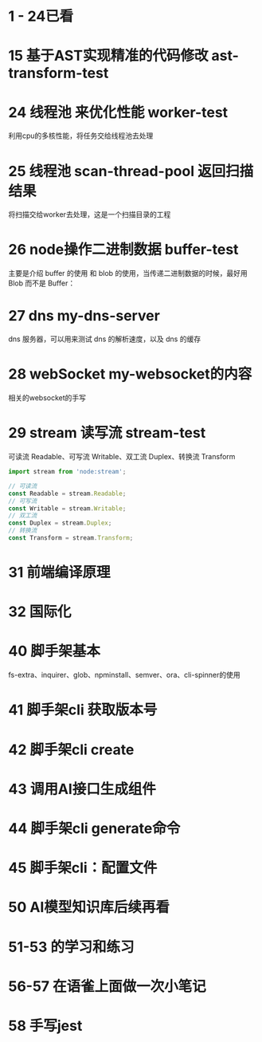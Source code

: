 <!--
 * @Date: 2024-12-17 11:17:23
 * @Description: description
-->
# 1 - 24已看
# 15 基于AST实现精准的代码修改 ast-transform-test

# 24 线程池 来优化性能 worker-test
利用cpu的多核性能，将任务交给线程池去处理


# 25 线程池 scan-thread-pool 返回扫描结果
将扫描交给worker去处理，这是一个扫描目录的工程

# 26 node操作二进制数据 buffer-test
主要是介绍 buffer 的使用 和 blob 的使用，当传递二进制数据的时候，最好用 Blob 而不是 Buffer：

# 27 dns my-dns-server
dns 服务器，可以用来测试 dns 的解析速度，以及 dns 的缓存

# 28 webSocket my-websocket的内容
相关的websocket的手写

# 29 stream 读写流 stream-test
可读流 Readable、可写流 Writable、双工流 Duplex、转换流 Transform

```javascript
import stream from 'node:stream';

// 可读流
const Readable = stream.Readable;
// 可写流
const Writable = stream.Writable;
// 双工流
const Duplex = stream.Duplex;
// 转换流
const Transform = stream.Transform;
```

# 31 前端编译原理

# 32 国际化

# 40 脚手架基本
 fs-extra、inquirer、glob、npminstall、semver、ora、cli-spinner的使用

# 41 脚手架cli 获取版本号

# 42 脚手架cli create

# 43 调用AI接口生成组件

# 44 脚手架cli generate命令

# 45 脚手架cli：配置文件

# 50 AI模型知识库后续再看

# 51-53 的学习和练习

# 56-57 在语雀上面做一次小笔记

# 58 手写jest


 